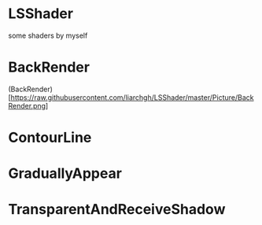 # LSShader
some shaders by myself
# BackRender
(BackRender)[https://raw.githubusercontent.com/liarchgh/LSShader/master/Picture/BackRender.png]
# ContourLine
# GraduallyAppear
# TransparentAndReceiveShadow